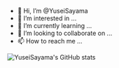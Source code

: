 - 👋 Hi, I’m @YuseiSayama
- 👀 I’m interested in ...
- 🌱 I’m currently learning ...
- 💞️ I’m looking to collaborate on ...
- 📫 How to reach me ...

<!---
YuseiSayama/c is a ✨ special ✨ repository because its `README.md` (this file) appears on your GitHub profile.
You can click the Preview link to take a look at your changes.
--->

![YuseiSayama's GitHub stats](https://github-readme-stats.vercel.app/api?username=YuseiSayama&count_private=true&show_icons=true&include_all_commits=true)
